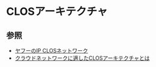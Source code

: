 # CLOSアーキテクチャ




## 参照
 - [ヤフーのIP CLOSネットワーク](https://www.janog.gr.jp/meeting/janog38/download_file/clos.pdf)
 - [クラウドネットワークに適したCLOSアーキテクチャとは](https://eos.arista.com/ja/cloud-clos-architecture/) 

